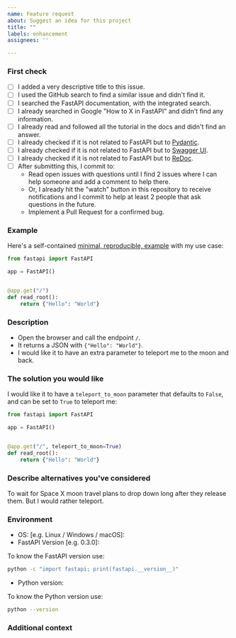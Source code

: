 ```yaml
---
name: Feature request
about: Suggest an idea for this project
title: ""
labels: enhancement
assignees: ''

---
```


### First check

* [ ] I added a very descriptive title to this issue.
* [ ] I used the GitHub search to find a similar issue and didn't find it.
* [ ] I searched the FastAPI documentation, with the integrated search.
* [ ] I already searched in Google "How to X in FastAPI" and didn't find any information.
* [ ] I already read and followed all the tutorial in the docs and didn't find an answer.
* [ ] I already checked if it is not related to FastAPI but to [Pydantic](https://github.com/samuelcolvin/pydantic).
* [ ] I already checked if it is not related to FastAPI but to [Swagger UI](https://github.com/swagger-api/swagger-ui).
* [ ] I already checked if it is not related to FastAPI but to [ReDoc](https://github.com/Redocly/redoc).
* [ ] After submitting this, I commit to:
    * Read open issues with questions until I find 2 issues where I can help someone and add a comment to help there.
    * Or, I already hit the "watch" button in this repository to receive notifications and I commit to help at least 2 people that ask questions in the future.
    * Implement a Pull Request for a confirmed bug.

### Example

Here's a self-contained [minimal, reproducible, example](https://stackoverflow.com/help/minimal-reproducible-example) with my use case:

<!-- Replace the code below with your own self-contained, minimal, reproducible, example -->

```Python
from fastapi import FastAPI

app = FastAPI()


@app.get("/")
def read_root():
    return {"Hello": "World"}
```

### Description

<!-- Replace the content below with your own feature request -->

* Open the browser and call the endpoint `/`.
* It returns a JSON with `{"Hello": "World"}`.
* I would like it to have an extra parameter to teleport me to the moon and back.

### The solution you would like

<!-- Replace this with your own content -->

I would like it to have a `teleport_to_moon` parameter that defaults to `False`, and can be set to `True` to teleport me:

```Python
from fastapi import FastAPI

app = FastAPI()


@app.get("/", teleport_to_moon=True)
def read_root():
    return {"Hello": "World"}
```

### Describe alternatives you've considered

<!-- Replace this with your own ideas -->

To wait for Space X moon travel plans to drop down long after they release them. But I would rather teleport.

### Environment

* OS: [e.g. Linux / Windows / macOS]:
* FastAPI Version [e.g. 0.3.0]:

To know the FastAPI version use:

```bash
python -c "import fastapi; print(fastapi.__version__)"
```

* Python version:

To know the Python version use:

```bash
python --version
```

### Additional context

<!-- Add any other context or screenshots about the question here. -->
